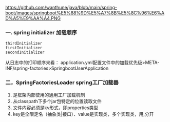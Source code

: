 https://github.com/wanthune/java/blob/main/spring-boot/images/springboot%E5%88%9D%E5%A7%8B%E5%8C%96%E6%AD%A5%E9%AA%A4.PNG
### 一. spring initializer 加载顺序
```$xslt
thirdInitializer
firstInitializer
secondInitializer
```
从日志中的打印顺序来看：
application.yml配置文件中的加载优先级>META-INF/spring-factories>SpringbootUserApplication

### 二，SpringFactoriesLoader spring工厂加载器
1. 是框架内部使用的通用工厂加载机制
2. 从classpath下多个jar包特定的位置读取文件
3. 文件内容必须是kv形式，即properties类型
4. key是全限定名（抽象类|接口）、value是实现类，多个实现类，用,分开
